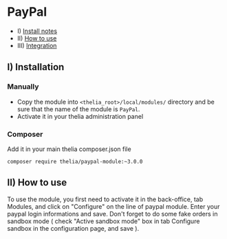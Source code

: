 # PayPal

* I)   <a href="#i--installation-1">Install notes</a>
* II)  <a href="#ii-how-to-use">How to use</a>
* III) <a href="#iii-integration">Integration</a>

## I)  Installation

### Manually

* Copy the module into ```<thelia_root>/local/modules/``` directory and be sure that the name of the module is ```PayPal```.
* Activate it in your thelia administration panel

### Composer

Add it in your main thelia composer.json file

```
composer require thelia/paypal-module:~3.0.0
```

## II) How to use

To use the module, you first need to activate it in the back-office, tab Modules, and click on "Configure" on the line
of paypal module. Enter your paypal login informations and save.
Don't forget to do some fake orders in sandbox mode ( check "Active sandbox mode" box in tab Configure sandbox in the
configuration page, and save ).

